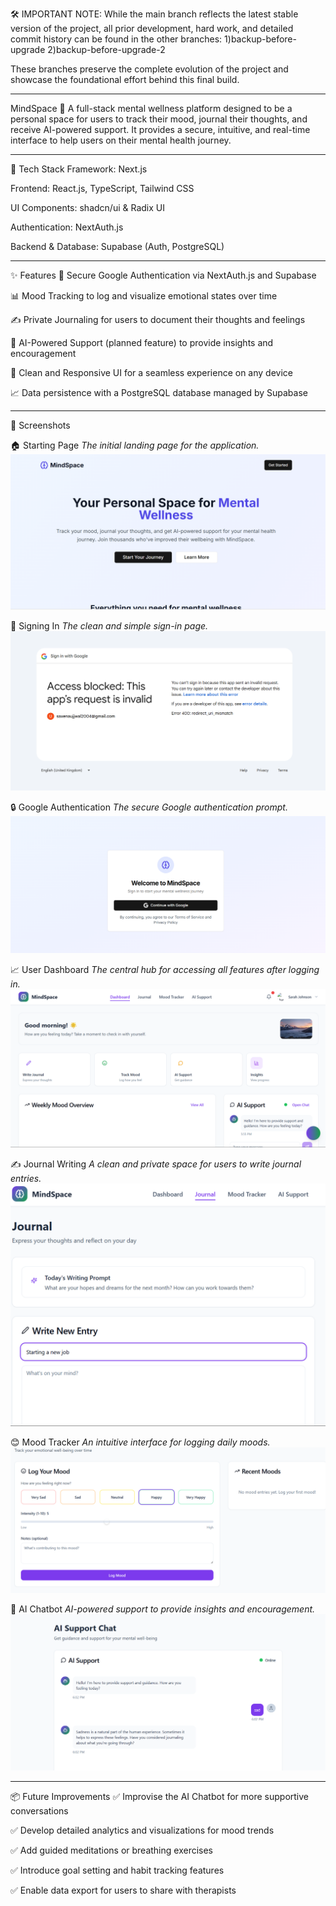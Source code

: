 🛠️ IMPORTANT NOTE: While the main branch reflects the latest stable version of the project, all prior development, hard work, and detailed commit history can be found in the other branches:
1)backup-before-upgrade
2)backup-before-upgrade-2

These branches preserve the complete evolution of the project and showcase the foundational effort behind this final build.

------------------------------------------------------------------------------------------------------------------------------------------------------------------------------



MindSpace 🧠
A full-stack mental wellness platform designed to be a personal space for users to track their mood, journal their thoughts, and receive AI-powered support. It provides a secure, intuitive, and real-time interface to help users on their mental health journey.

---

🧩 Tech Stack
Framework: Next.js

Frontend: React.js, TypeScript, Tailwind CSS

UI Components: shadcn/ui & Radix UI

Authentication: NextAuth.js

Backend & Database: Supabase (Auth, PostgreSQL)

---

✨ Features
🔐 Secure Google Authentication via NextAuth.js and Supabase

📊 Mood Tracking to log and visualize emotional states over time

✍️ Private Journaling for users to document their thoughts and feelings

🤖 AI-Powered Support (planned feature) to provide insights and encouragement

📱 Clean and Responsive UI for a seamless experience on any device

📈 Data persistence with a PostgreSQL database managed by Supabase

---

 📸 Screenshots


 🏠 Starting Page
*The initial landing page for the application.*
![Starting_page](./assets/Starting_page.png)

🔑 Signing In
*The clean and simple sign-in page.*
![Signing_in](./assets/Signing_in.png)

🔒 Google Authentication
*The secure Google authentication prompt.*
![Google_Auth](./assets/Google_Auth.png)

 📈 User Dashboard
*The central hub for accessing all features after logging in.*
![Dashboard](./assets/Dashboard.png)

 ✍️ Journal Writing
*A clean and private space for users to write journal entries.*
![Journal Writing](./assets/Journal_Writing.png)

 😊 Mood Tracker
*An intuitive interface for logging daily moods.*
![Mood Tracker](./assets/Mood_Tracker.png)

 🤖 AI Chatbot
*AI-powered support to provide insights and encouragement.*
![AI Chatbot](./assets/AI_Chatbot.png)

---

📦 Future Improvements
✅ Improvise the AI Chatbot for more supportive conversations

✅ Develop detailed analytics and visualizations for mood trends

✅ Add guided meditations or breathing exercises

✅ Introduce goal setting and habit tracking features

✅ Enable data export for users to share with therapists 
